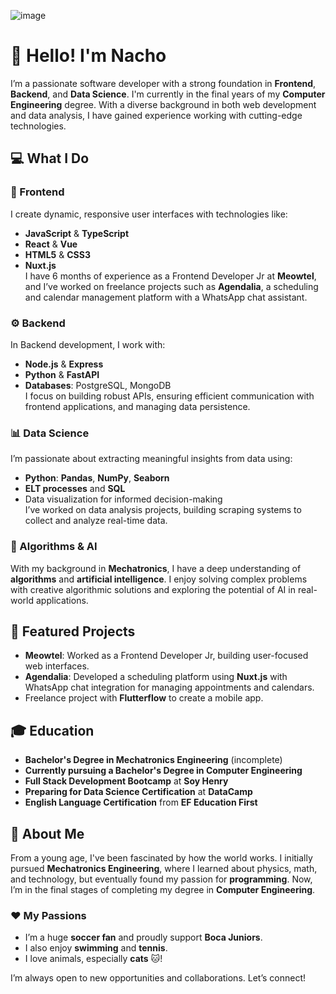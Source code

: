 ![image](https://github.com/user-attachments/assets/bcdfa7b8-3684-4d25-a231-4b0dd816b5c9)

# 👋 Hello! I'm Nacho

I’m a passionate software developer with a strong foundation in **Frontend**, **Backend**, and **Data Science**. I'm currently in the final years of my **Computer Engineering** degree. With a diverse background in both web development and data analysis, I have gained experience working with cutting-edge technologies.

## 💻 What I Do

### 🎨 Frontend
I create dynamic, responsive user interfaces with technologies like:
- **JavaScript** & **TypeScript**
- **React** & **Vue**
- **HTML5** & **CSS3**
- **Nuxt.js**  
I have 6 months of experience as a Frontend Developer Jr at **Meowtel**, and I’ve worked on freelance projects such as **Agendalia**, a scheduling and calendar management platform with a WhatsApp chat assistant.

### ⚙️ Backend
In Backend development, I work with:
- **Node.js** & **Express**
- **Python** & **FastAPI**
- **Databases**: PostgreSQL, MongoDB  
I focus on building robust APIs, ensuring efficient communication with frontend applications, and managing data persistence.

### 📊 Data Science
I’m passionate about extracting meaningful insights from data using:
- **Python**: **Pandas**, **NumPy**, **Seaborn**
- **ELT processes** and **SQL**
- Data visualization for informed decision-making  
I’ve worked on data analysis projects, building scraping systems to collect and analyze real-time data.

### 🤖 Algorithms & AI
With my background in **Mechatronics**, I have a deep understanding of **algorithms** and **artificial intelligence**. I enjoy solving complex problems with creative algorithmic solutions and exploring the potential of AI in real-world applications.

## 🔧 Featured Projects
- **Meowtel**: Worked as a Frontend Developer Jr, building user-focused web interfaces.
- **Agendalia**: Developed a scheduling platform using **Nuxt.js** with WhatsApp chat integration for managing appointments and calendars.
- Freelance project with **Flutterflow** to create a mobile app.

## 🎓 Education

- **Bachelor's Degree in Mechatronics Engineering** (incomplete)
- **Currently pursuing a Bachelor's Degree in Computer Engineering**
- **Full Stack Development Bootcamp** at **Soy Henry**
- **Preparing for Data Science Certification** at **DataCamp**
- **English Language Certification** from **EF Education First**

## 🌟 About Me
From a young age, I've been fascinated by how the world works. I initially pursued **Mechatronics Engineering**, where I learned about physics, math, and technology, but eventually found my passion for **programming**. Now, I’m in the final stages of completing my degree in **Computer Engineering**.

### ❤️ My Passions
- I’m a huge **soccer fan** and proudly support **Boca Juniors**.
- I also enjoy **swimming** and **tennis**.
- I love animals, especially **cats** 🐱!

I’m always open to new opportunities and collaborations. Let’s connect!


